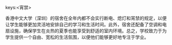 keys:<宵禁>


香港中文大学（深圳）的宿舍在全年内都不会实行断电、熄灯和宵禁的规定，以便让学生能够更加灵活地安排自己的学习和生活时间。此外，宿舍还配备了空调和电扇设施，确保学生在炎热的夏季也能享受到舒适的室内环境。总之，学校致力于为学生提供一个自由、宽松的生活氛围，以便他们能够更好地专注于学业。